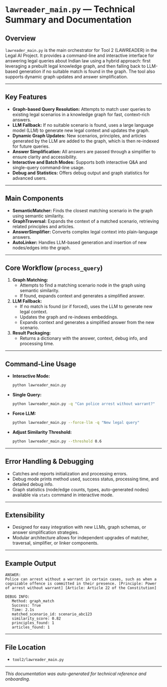 # `lawreader_main.py` — Technical Summary and Documentation

## Overview

`lawreader_main.py` is the main orchestrator for Tool 2 (LAWREADER) in the Legal AI Project. It provides a command-line and interactive interface for answering legal queries about Indian law using a hybrid approach: first leveraging a prebuilt legal knowledge graph, and then falling back to LLM-based generation if no suitable match is found in the graph. The tool also supports dynamic graph updates and answer simplification.

---

## Key Features

- **Graph-based Query Resolution:** Attempts to match user queries to existing legal scenarios in a knowledge graph for fast, context-rich answers.
- **LLM Fallback:** If no suitable scenario is found, uses a large language model (LLM) to generate new legal context and updates the graph.
- **Dynamic Graph Updates:** New scenarios, principles, and articles generated by the LLM are added to the graph, which is then re-indexed for future queries.
- **Answer Simplification:** All answers are passed through a simplifier to ensure clarity and accessibility.
- **Interactive and Batch Modes:** Supports both interactive Q&A and single-query command-line usage.
- **Debug and Statistics:** Offers debug output and graph statistics for advanced users.

---

## Main Components

- **SemanticMatcher:** Finds the closest matching scenario in the graph using semantic similarity.
- **GraphTraversal:** Expands the context of a matched scenario, retrieving related principles and articles.
- **AnswerSimplifier:** Converts complex legal context into plain-language answers.
- **AutoLinker:** Handles LLM-based generation and insertion of new nodes/edges into the graph.

---

## Core Workflow (`process_query`)

1. **Graph Matching:**
   - Attempts to find a matching scenario node in the graph using semantic similarity.
   - If found, expands context and generates a simplified answer.
2. **LLM Fallback:**
   - If no match is found (or if forced), uses the LLM to generate new legal context.
   - Updates the graph and re-indexes embeddings.
   - Expands context and generates a simplified answer from the new scenario.
3. **Result Packaging:**
   - Returns a dictionary with the answer, context, debug info, and processing time.

---

## Command-Line Usage

- **Interactive Mode:**
  ```bash
  python lawreader_main.py
  ```
- **Single Query:**
  ```bash
  python lawreader_main.py -q "Can police arrest without warrant?"
  ```
- **Force LLM:**
  ```bash
  python lawreader_main.py --force-llm -q "New legal query"
  ```
- **Adjust Similarity Threshold:**
  ```bash
  python lawreader_main.py --threshold 0.6
  ```

---

## Error Handling & Debugging
- Catches and reports initialization and processing errors.
- Debug mode prints method used, success status, processing time, and detailed debug info.
- Graph statistics (node/edge counts, types, auto-generated nodes) available via `stats` command in interactive mode.

---

## Extensibility
- Designed for easy integration with new LLMs, graph schemas, or answer simplification strategies.
- Modular architecture allows for independent upgrades of matcher, traversal, simplifier, or linker components.

---

## Example Output
```
ANSWER:
Police can arrest without a warrant in certain cases, such as when a cognizable offence is committed in their presence. [Principle: Power of arrest without warrant] [Article: Article 22 of the Constitution]

DEBUG INFO:
   Method: graph_match
   Success: True
   Time: 2.1s
   matched_scenario_id: scenario_abc123
   similarity_score: 0.82
   principles_found: 1
   articles_found: 1
```

---

## File Location
- `tool2/lawreader_main.py`

---

*This documentation was auto-generated for technical reference and onboarding.*
